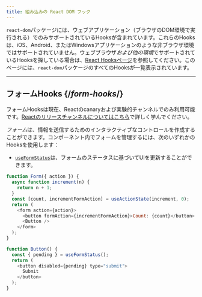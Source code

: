 ```yaml
---
title: 組み込みの React DOM フック
---
```


<Intro>

`react-dom`パッケージには、ウェブアプリケーション（ブラウザのDOM環境で実行される）でのみサポートされているHooksが含まれています。これらのHooksは、iOS、Android、またはWindowsアプリケーションのような非ブラウザ環境ではサポートされていません。ウェブブラウザ*および他の環境*でサポートされているHooksを探している場合は、[React Hooksページ](/reference/react)を参照してください。このページには、`react-dom`パッケージのすべてのHooksが一覧表示されています。

</Intro>

---

## フォームHooks {/*form-hooks*/}

<Canary>

フォームHooksは現在、Reactのcanaryおよび実験的チャンネルでのみ利用可能です。[Reactのリリースチャンネルについてはこちら](/community/versioning-policy#all-release-channels)で詳しく学んでください。

</Canary>

*フォーム*は、情報を送信するためのインタラクティブなコントロールを作成することができます。コンポーネント内でフォームを管理するには、次のいずれかのHooksを使用します：

* [`useFormStatus`](/reference/react-dom/hooks/useFormStatus)は、フォームのステータスに基づいてUIを更新することができます。

```js
function Form({ action }) {
  async function increment(n) {
    return n + 1;
  }
  const [count, incrementFormAction] = useActionState(increment, 0);
  return (
    <form action={action}>
      <button formAction={incrementFormAction}>Count: {count}</button>
      <Button />
    </form>
  );
}

function Button() {
  const { pending } = useFormStatus();
  return (
    <button disabled={pending} type="submit">
      Submit
    </button>
  );
}
```
